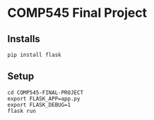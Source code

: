 # COMP545 Final Project

## Installs
```
pip install flask
```

## Setup
```
cd COMP545-FINAL-PROJECT
export FLASK_APP=app.py
export FLASK_DEBUG=1
flask run
```